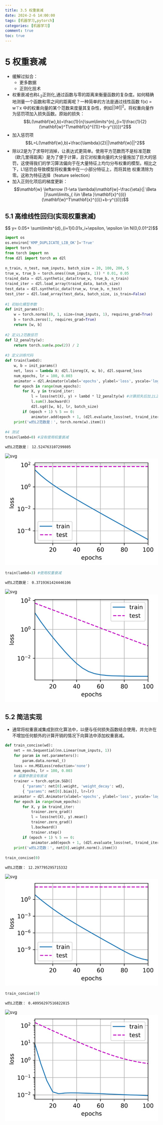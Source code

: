 ```yaml
---
title: 3.5 权重衰减
date: 2024-2-6 14:00:00
tags: [机器学习,pytorch]
categories: [机器学习]
comment: true
toc: true
---
```

#
<!--more-->

# 5 权重衰减

- 缓解过拟合：
    - 更多数据
    - 正则化技术
- 权重衰减也称$L_2$正则化,通过函数与零的距离来衡量函数的复杂度。如何精确地测量一个函数和零之间的距离呢？一种简单的方法是通过线性函数 f(x) = w⊤x 中的权重向量的某个范数来度量其复杂性，例如$||W||^2$。将权重向量作为惩罚项加入损失函数。原始的损失：
$$L(\mathbf{w},b)=\frac{1}{n}\sum\limits^{n}_{i=1}\frac{1}{2}(\mathbf{w}^T\mathbf{x}^{(1)}+b-y^{(i)})^2$$
- 加入惩罚项
$$L=L(\mathbf{w},b)+\frac{\lambda}{2}||\mathbf{w}||^2$$
- 除以2是为了求导时消掉，让表达式更简单。使用平方范数而不是标准范数（欧几里得距离）是为了便于计算，且它对权重向量的大分量施加了巨大的惩罚，这使得我们的学习算法偏向于在大量特征上均匀分布权重的模型。相比之下，L1惩罚会导致模型将权重集中在一小部分特征上，而将其他
权重清除为零。这称为特征选择（feature selection）
- 加入正则化项后的梯度更新：
$$\mathbf{w} \leftarrow (1-\eta \lambda)\mathbf{w}-\frac{\eta}{| \Beta |}\sum\limits_{ i\in \Beta }\mathbf{x}^{(i)}(\mathbf{w}^T\mathbf{x}^{(i)}+b-y^{(i)})$$
## 5.1 高维线性回归(实现权重衰减)
$$ y= 0.05+ \sum\limits^{d}_{i=1}0.01x_i+\epsilon, \epsilon \in N(0,0.01^2)$$


```python
import os
os.environ['KMP_DUPLICATE_LIB_OK']='True'
import torch
from torch import nn
from d2l import torch as d2l

n_train, n_test, num_inputs, batch_size = 20, 100, 200, 5
true_w, true_b = torch.ones((num_inputs, 1)) * 0.01, 0.05
traind_data = d2l.synthetic_data(true_w, true_b, n_train)
traind_iter = d2l.load_array(traind_data, batch_size)
test_data = d2l.synthetic_data(true_w, true_b, n_test)
test_iter = d2l.load_array(test_data, batch_size, is_train=False)

#1 初始化模型参数
def init_params():
    w = torch.normal(0, 1, size=(num_inputs, 1), requires_grad=True)
    b = torch.zeros(1, requires_grad=True)
    return [w, b]

#2 定义L2范数惩罚
def l2_penalty(w):
    return torch.sum(w.pow(2)) / 2

#3 定义训练代码
def train(lambd):
    w, b = init_params()
    net, loss = lambda X: d2l.linreg(X, w, b), d2l.squared_loss
    num_epochs, lr = 100, 0.003
    animator = d2l.Animator(xlabel='epochs', ylabel='loss', yscale='log', xlim=[5, num_epochs], legend=['train', 'test'])
    for epoch in range(num_epochs):
        for X, y in traind_iter:
            l = loss(net(X), y) + lambd * l2_penalty(w) #计算损失后加上L2范数惩罚项
            l.sum().backward()
            d2l.sgd([w, b], lr, batch_size)
        if (epoch + 1) % 5 == 0:
            animator.add(epoch + 1, (d2l.evaluate_loss(net, traind_iter, loss), d2l.evaluate_loss(net, test_iter, loss)))
    print('w的L2范数是：', torch.norm(w).item())

#4 测试
train(lambd=0) #没有使用权重衰减
```

    w的L2范数是： 12.524763107299805



 ![svg](D:/blog/themes/yilia/source/img/deeplearning/code/pytorch/3_mlp/5_weight_decay_files/5_weight_decay_1_1.svg)
![](img/deeplearning/code/pytorch/3_mlp/5_weight_decay_files/5_weight_decay_1_1.svg)
    



```python
train(lambd=3) #使用权重衰减
```

    w的L2范数是： 0.3719361424446106



 ![svg](D:/blog/themes/yilia/source/img/deeplearning/code/pytorch/3_mlp/5_weight_decay_files/5_weight_decay_2_1.svg)
![](img/deeplearning/code/pytorch/3_mlp/5_weight_decay_files/5_weight_decay_2_1.svg)
    


## 5.2 简洁实现
- 通常将权重衰减集成到优化算法中，以便与任何损失函数结合使用，并允许在不增加任何额外的计算开销的情况下向算法中添加权重衰减。


```python
def train_concise(wd):
    net = nn.Sequential(nn.Linear(num_inputs, 1))
    for param in net.parameters():
        param.data.normal_()
    loss = nn.MSELoss(reduction='none')
    num_epochs, lr = 100, 0.003
    # 偏置参数没有衰减
    trainer = torch.optim.SGD([
        { "params": net[0].weight, 'weight_decay': wd}, 
        { "params": net[0].bias}], lr=lr)
    animator = d2l.Animator(xlabel='epochs', ylabel='loss', yscale='log', xlim=[5, num_epochs], legend=['train', 'test'])
    for epoch in range(num_epochs):
        for X, y in traind_iter:
            trainer.zero_grad()
            l = loss(net(X), y).mean()
            trainer.zero_grad()
            l.backward()
            trainer.step()
        if (epoch + 1) % 5 == 0:
            animator.add(epoch + 1, (d2l.evaluate_loss(net, traind_iter, loss), d2l.evaluate_loss(net, test_iter, loss)))
    print('w的L2范数：', net[0].weight.norm().item())

train_concise(0)
```

    w的L2范数： 12.297795295715332



 ![svg](D:/blog/themes/yilia/source/img/deeplearning/code/pytorch/3_mlp/5_weight_decay_files/5_weight_decay_4_1.svg)
![](img/deeplearning/code/pytorch/3_mlp/5_weight_decay_files/5_weight_decay_4_1.svg)
    



```python
train_concise(3)
```

    w的L2范数： 0.40956297516822815



 ![svg](D:/blog/themes/yilia/source/img/deeplearning/code/pytorch/3_mlp/5_weight_decay_files/5_weight_decay_5_1.svg)
![](img/deeplearning/code/pytorch/3_mlp/5_weight_decay_files/5_weight_decay_5_1.svg)
    

